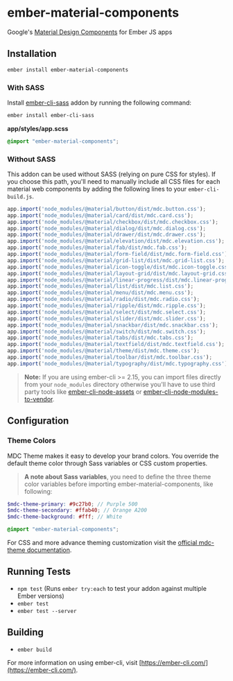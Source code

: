 # ember-material-components

Google's [Material Design Components](https://material-components-web.appspot.com/) for Ember JS apps

## Installation
```sh
ember install ember-material-components
```

### With SASS
Install [ember-cli-sass](https://github.com/aexmachina/ember-cli-sass) addon by running the following command:

```sh
ember install ember-cli-sass
```

**app/styles/app.scss**
```scss
@import "ember-material-components";
```

### Without SASS
This addon can be used without SASS (relying on pure CSS for styles). If you choose this path, you'll need to manually include all CSS files for each material web components by adding the following lines to your `ember-cli-build.js`.

```js
app.import('node_modules/@material/button/dist/mdc.button.css');
app.import('node_modules/@material/card/dist/mdc.card.css');
app.import('node_modules/@material/checkbox/dist/mdc.checkbox.css');
app.import('node_modules/@material/dialog/dist/mdc.dialog.css');
app.import('node_modules/@material/drawer/dist/mdc.drawer.css');
app.import('node_modules/@material/elevation/dist/mdc.elevation.css');
app.import('node_modules/@material/fab/dist/mdc.fab.css');
app.import('node_modules/@material/form-field/dist/mdc.form-field.css');
app.import('node_modules/@material/grid-list/dist/mdc.grid-list.css');
app.import('node_modules/@material/icon-toggle/dist/mdc.icon-toggle.css');
app.import('node_modules/@material/layout-grid/dist/mdc.layout-grid.css');
app.import('node_modules/@material/linear-progress/dist/mdc.linear-progress.css');
app.import('node_modules/@material/list/dist/mdc.list.css');
app.import('node_modules/@material/menu/dist/mdc.menu.css');
app.import('node_modules/@material/radio/dist/mdc.radio.css');
app.import('node_modules/@material/ripple/dist/mdc.ripple.css');
app.import('node_modules/@material/select/dist/mdc.select.css');
app.import('node_modules/@material/slider/dist/mdc.slider.css');
app.import('node_modules/@material/snackbar/dist/mdc.snackbar.css');
app.import('node_modules/@material/switch/dist/mdc.switch.css');
app.import('node_modules/@material/tabs/dist/mdc.tabs.css');
app.import('node_modules/@material/textfield/dist/mdc.textfield.css');
app.import('node_modules/@material/theme/dist/mdc.theme.css');
app.import('node_modules/@material/toolbar/dist/mdc.toolbar.css');
app.import('node_modules/@material/typography/dist/mdc.typography.css');
```
> **Note:** If you are using ember-cli >= 2.15, you can import files directly from your `node_modules` directory otherwise you'll have to use third party tools like [ember-cli-node-assets](https://github.com/dfreeman/ember-cli-node-assets) or [ember-cli-node-modules-to-vendor](https://github.com/kellyselden/ember-cli-node-modules-to-vendor).

## Configuration

### Theme Colors
MDC Theme makes it easy to develop your brand colors. You override the default theme color through Sass variables or CSS custom properties.

> **A note about Sass variables**, you need to define the three theme color variables before importing ember-material-components, like following:

```scss
$mdc-theme-primary: #9c27b0; // Purple 500
$mdc-theme-secondary: #ffab40; // Orange A200
$mdc-theme-background: #fff; // White

@import "ember-material-components";
```

For CSS and more advance theming customization visit the [official mdc-theme documentation](https://github.com/material-components/material-components-web/blob/master/packages/mdc-theme/README.md#change-theme-colors).

## Running Tests

* `npm test` (Runs `ember try:each` to test your addon against multiple Ember versions)
* `ember test`
* `ember test --server`

## Building

* `ember build`

For more information on using ember-cli, visit [https://ember-cli.com/](https://ember-cli.com/).
